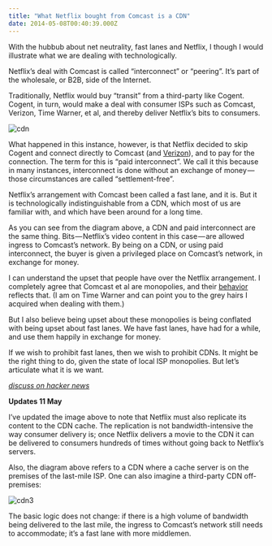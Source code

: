 ```yaml
---
title: "What Netflix bought from Comcast is a CDN"
date: 2014-05-08T00:40:39.000Z
---
```


With the hubbub about net neutrality, fast lanes and Netflix, I though I would illustrate what we are dealing with technologically.

Netflix’s deal with Comcast is called “interconnect” or “peering”. It’s part of the wholesale, or B2B, side of the Internet.

Traditionally, Netflix would buy “transit” from a third-party like Cogent. Cogent, in turn, would make a deal with consumer ISPs such as Comcast, Verizon, Time Warner, et al, and thereby deliver Netflix’s bits to consumers.


![cdn](http://clipperhouse.files.wordpress.com/2014/05/cdn6.png?w=625)



What happened in this instance, however, is that Netflix decided to skip Cogent and connect directly to Comcast (and [Verizon](http://www.vox.com/cards/network-neutrality/how-does-netflixs-recent-peering-dispute-with-comcast-affect-net)), and to pay for the connection. The term for this is “paid interconnect”. We call it this because in many instances, interconnect is done without an exchange of money — those circumstances are called “settlement-free”.

Netflix’s arrangement with Comcast been called a fast lane, and it is. But it is technologically indistinguishable from a CDN, which most of us are familiar with, and which have been around for a long time.

As you can see from the diagram above, a CDN and paid interconnect are the same thing. Bits — Netflix’s video content in this case — are allowed ingress to Comcast’s network. By being on a CDN, or using paid interconnect, the buyer is given a privileged place on Comcast’s network, in exchange for money.

I can understand the upset that people have over the Netflix arrangement. I completely agree that Comcast et al are monopolies, and their [behavior](http://www.vox.com/2014/5/5/5683642/five-big-internet-providers-are-slowing-down-internet-access-until) reflects that. (I am on Time Warner and can point you to the grey hairs I acquired when dealing with them.)

But I also believe being upset about these monopolies is being conflated with being upset about fast lanes. We have fast lanes, have had for a while, and use them happily in exchange for money.

If we wish to prohibit fast lanes, then we wish to prohibit CDNs. It might be the right thing to do, given the state of local ISP monopolies. But let’s articulate what it is we want.

[_discuss on hacker news_](https://news.ycombinator.com/item?id=7713468)

**Updates 11 May**

I’ve updated the image above to note that Netflix must also replicate its content to the CDN cache. The replication is not bandwidth-intensive the way consumer delivery is; once Netflix delivers a movie to the CDN it can be delivered to consumers hundreds of times without going back to Netflix’s servers.

Also, the diagram above refers to a CDN where a cache server is on the premises of the last-mile ISP. One can also imagine a third-party CDN off-premises:


![cdn3](http://clipperhouse.files.wordpress.com/2014/05/cdn31.png?w=625)



The basic logic does not change: if there is a high volume of bandwidth being delivered to the last mile, the ingress to Comcast’s network still needs to accommodate; it’s a fast lane with more middlemen.
